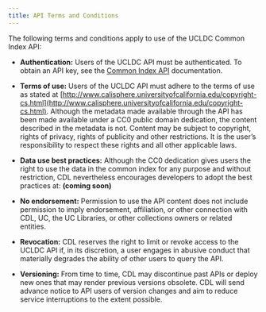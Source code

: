 ```yaml
---
title: API Terms and Conditions
---
```

The following terms and conditions apply to use of the UCLDC Common Index API:

- **Authentication:** Users of the UCLDC API must be authenticated. To obtain an API key, see the [Common Index API]({{site.url}}{{site.baseurl}}/docs/technical-docs/solr-api/) documentation.

- **Terms of use:** Users of the UCLDC API must adhere to the terms of use as stated at [http://www.calisphere.universityofcalifornia.edu/copyright-cs.html](http://www.calisphere.universityofcalifornia.edu/copyright-cs.html). Although the metadata made available through the API has been made available under a CC0 public domain dedication, the content described in the metadata is not. Content may be subject to copyright, rights of privacy, rights of publicity and other restrictions. It is the user’s responsibility to respect these rights and all other applicable laws.

- **Data use best practices:** Although the CC0 dedication gives users the right to use the data in the common index for any purpose and without restriction, CDL nevertheless encourages developers to adopt the best practices at: **(coming soon)** 

- **No endorsement:** Permission to use the API content does not include permission to imply endorsement, affiliation, or other connection with CDL, UC, the UC Libraries, or other collections owners or related entities. 

- **Revocation:** CDL reserves the right to limit or revoke access to the UCLDC API if, in its discretion, a user engages in abusive conduct that materially degrades the ability of other users to query the API.

- **Versioning:** From time to time, CDL may discontinue past APIs or deploy new ones that may render previous versions obsolete. CDL will send advance notice to API users of version changes and aim to reduce service interruptions to the extent possible. 
